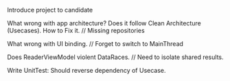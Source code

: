 Introduce project to candidate

What wrong with app architecture? Does it follow Clean Architecture (Usecases). How to Fix it. // Missing repositories

What wrong with UI binding. // Forget to switch to MainThread

Does ReaderViewModel violent DataRaces. // Need to isolate shared results.

Write UnitTest: Should reverse dependency of Usecase.
